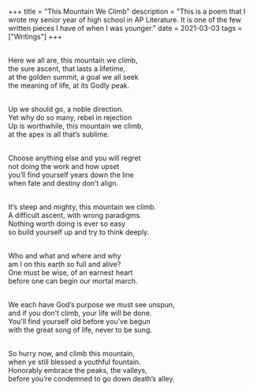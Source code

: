 +++
title = "This Mountain We Climb"
description = "This is a poem that I wrote my senior year of high school in AP Literature. It is one of the few written pieces I have of when I was younger."
date = 2021-03-03
tags = ["Writings"]
+++



<p style="white-space: pre-line">
Here we all are, this mountain we climb,
the sure ascent, that lasts a lifetime,
at the golden summit, a goal we all seek
the meaning of life, at its Godly peak.
</p>

<p style="white-space: pre-line">
Up we should go, a noble direction.
Yet why do so many, rebel in rejection
Up is worthwhile, this mountain we climb,
at the apex is all that’s sublime.
</p>

<p style="white-space: pre-line">
Choose anything else and you will regret
not doing the work and how upset
you’ll find yourself years down the line
when fate and destiny don’t align.
</p>

<p style="white-space: pre-line">
It’s steep and mighty, this mountain we climb.
A difficult ascent, with wrong paradigms.
Nothing worth doing is ever so easy
so build yourself up and try to think deeply.
</p>

<p style="white-space: pre-line">
Who and what and where and why
am I on this earth so full and alive?
One must be wise, of an earnest heart
before one can begin our mortal march.
</p>

<p style="white-space: pre-line">
We each have God’s purpose we must see unspun,
and if you don’t climb, your life will be done.
You'll find yourself old before you’ve begun
with the great song of life, never to be sung.
</p>

<p style="white-space: pre-line">
So hurry now, and climb this mountain,
when ye still blessed a youthful fountain.
Honorably embrace the peaks, the valleys,
before you’re condemned to go down death’s alley.
</p>
